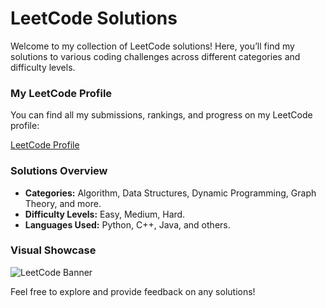 # LeetCode Solutions

Welcome to my collection of LeetCode solutions! Here, you’ll find my solutions to various coding challenges across different categories and difficulty levels.

### My LeetCode Profile
You can find all my submissions, rankings, and progress on my LeetCode profile:

[LeetCode Profile](https://leetcode.com/u/nektariosvanierenglish/)

### Solutions Overview
- **Categories:** Algorithm, Data Structures, Dynamic Programming, Graph Theory, and more.
- **Difficulty Levels:** Easy, Medium, Hard.
- **Languages Used:** Python, C++, Java, and others.

### Visual Showcase
![LeetCode Banner](https://miro.medium.com/v2/resize:fit:1008/1*VOQU8CuPG34Gsd1yJCadOQ.png)

Feel free to explore and provide feedback on any solutions!
